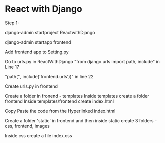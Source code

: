 # React with Django 
Step 1: 

django-admin startproject ReactwithDjango 

django-admin startapp frontend 

Add frontend app to Setting.py 

Go to urls.py in ReactWithDjango 
"from django.urls import path, include" in Line 17 

"path('', include('frontend.urls'))"  in line 22


Create urls.py in frontend

Create a folder in fronend - templates 
Inside templates create a folder frontend 
Inside templates/frontend create index.html

Copy Paste the code from the Hyperlinked index.html 

Create a folder 'static' in frontend and then inside static create 3 folders - css, frontend, images

Inside css create a file index.css 







